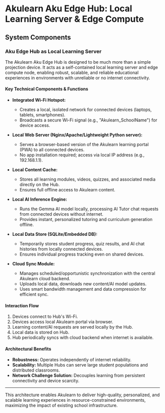 # Akulearn Aku Edge Hub: Local Learning Server & Edge Compute

## System Components

### Aku Edge Hub as Local Learning Server

The Akulearn Aku Edge Hub is designed to be much more than a simple projection device. It acts as a self-contained local learning server and edge compute node, enabling robust, scalable, and reliable educational experiences in environments with unreliable or no internet connectivity.

#### Key Technical Components & Functions

- **Integrated Wi-Fi Hotspot:**
  - Creates a local, isolated network for connected devices (laptops, tablets, smartphones).
  - Broadcasts a secure Wi-Fi signal (e.g., "Akulearn_SchoolName") for device access.

- **Local Web Server (Nginx/Apache/Lightweight Python server):**
  - Serves a browser-based version of the Akulearn learning portal (PWA) to all connected devices.
  - No app installation required; access via local IP address (e.g., 192.168.1.1).

- **Local Content Cache:**
  - Stores all learning modules, videos, quizzes, and associated media directly on the Hub.
  - Ensures full offline access to Akulearn content.

- **Local AI Inference Engine:**
  - Runs the Gemma AI model locally, processing AI Tutor chat requests from connected devices without internet.
  - Provides instant, personalized tutoring and curriculum generation offline.

- **Local Data Store (SQLite/Embedded DB):**
  - Temporarily stores student progress, quiz results, and AI chat histories from locally connected devices.
  - Ensures individual progress tracking even on shared devices.

- **Cloud Sync Module:**
  - Manages scheduled/opportunistic synchronization with the central Akulearn cloud backend.
  - Uploads local data, downloads new content/AI model updates.
  - Uses smart bandwidth management and data compression for efficient sync.

#### Interaction Flow

1. Devices connect to Hub's Wi-Fi.
2. Devices access local Akulearn portal via browser.
3. Learning content/AI requests are served locally by the Hub.
4. Local data is stored on Hub.
5. Hub periodically syncs with cloud backend when internet is available.

#### Architectural Benefits

- **Robustness:** Operates independently of internet reliability.
- **Scalability:** Multiple Hubs can serve large student populations and distributed classrooms.
- **Network Challenge Solution:** Decouples learning from persistent connectivity and device scarcity.

---

This architecture enables Akulearn to deliver high-quality, personalized, and scalable learning experiences in resource-constrained environments, maximizing the impact of existing school infrastructure.

